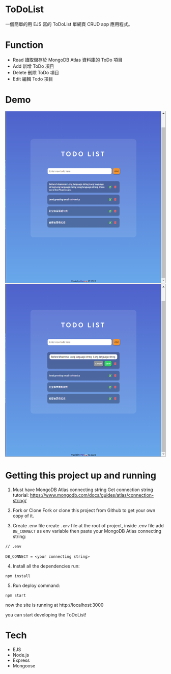 # ToDoList

一個簡單的用 EJS 寫的 ToDoList 單網頁 CRUD app 應用程式。

# Function

- Read 讀取儲存於 MongoDB Atlas 資料庫的 ToDo 項目
- Add 新增 ToDo 項目
- Delete 刪除 ToDo 項目
- Edit 編輯 Todo 項目

# Demo

![screenshot](/Preview/Peri-ToDoList-01.png)
![screenshot](/Preview/Peri-ToDoList-02.png)

# Getting this project up and running

1. Must have MongoDB Atlas connecting string
   Get connection string tutorial:
   https://www.mongodb.com/docs/guides/atlas/connection-string/

2. Fork or Clone
   Fork or clone this project from Github to get your own copy of it.

3. Create .env file
   create `.env` file at the root of project, inside .env file add `DB_CONNECT` as env variable then paste your MongoDB Atlas connecting string:

```
// .env

DB_CONNECT = <your connecting string>
```

4. Install all the dependencies
   run:

```
npm install
```

5. Run deploy command:

```
npm start
```

now the site is running at http://localhost:3000

you can start developing the ToDoList!

# Tech

- EJS
- Node.js
- Express
- Mongoose
